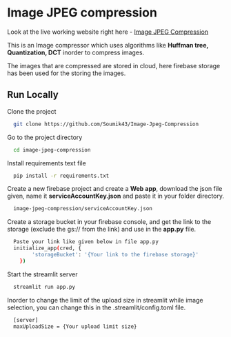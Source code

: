 
# Image JPEG compression

Look at the live working website right here - [Image JPEG Compression](https://soumik43-image-jpeg-compression-app-220kaa.streamlitapp.com/) 


This is an Image compressor which uses algorithms like **Huffman tree, Quantization, DCT** inorder to compress images.


The images that are compressed are stored in cloud, here firebase storage has been used for the storing the images.




## Run Locally

Clone the project

```bash
  git clone https://github.com/Soumik43/Image-Jpeg-Compression
```

Go to the project directory

```bash
  cd image-jpeg-compression
```

Install requirements text file

```bash
  pip install -r requirements.txt
```

Create a new firebase project and create a **Web app**, download the json file given, name it **serviceAccountKey.json** and paste it in your folder directory.

```bash
  image-jpeg-compression/serviceAccountKey.json

```

Create a storage bucket in your firebase console, and get the link to the storage (exclude the gs:// from the link) and use in the **app.py** file.

```bash
  Paste your link like given below in file app.py
  initialize_app(cred, {
        'storageBucket': '{Your link to the firebase storage}'
    })
```

Start the streamlit server

```bash
  streamlit run app.py
```

Inorder to change the limit of the upload size in streamlit while image selection, you can change this in the .streamlit/config.toml file.

```bash
  [server]
  maxUploadSize = {Your upload limit size}
```